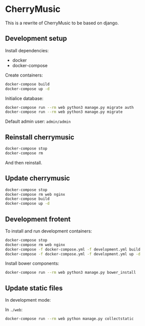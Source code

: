 CherryMusic
===========

This is a rewrite of CherryMusic to be based on django.

Development setup
-----------------

Install dependencies:
* docker
* docker-compose

Create containers:
```bash
docker-compose build
docker-compose up -d
```

Initialice database:
```bash
docker-compose run --rm web python3 manage.py migrate auth
docker-compose run --rm web python3 manage.py migrate 
```

Default admin user: `admin/admin`

Reinstall cherrymusic
---------------------
```bash
docker-compose stop
docker-compose rm
```
And then reinstall.


Update cherrymusic
------------------
```bash
docker-compose stop
docker-compose rm web nginx
docker-compose build
docker-compose up -d
```

Development frotent
-------------------
To install and run development containers:
```bash
docker-compose stop
docker-compose rm web nginx
docker-compose -f docker-compose.yml -f development.yml build
docker-compose -f docker-compose.yml -f development.yml up -d
```

Install bower components:
```bash
docker-compose run --rm web python3 manage.py bower_install
```
Update static files
-------------------
In development mode:

In `./web`:
```bash
docker-compose run --rm web python manage.py collectstatic
```
